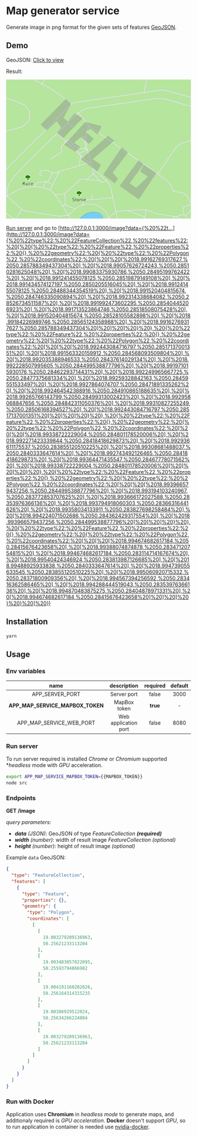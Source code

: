 # Map generator service

Generate image in png format for the given sets of features [GeoJSON](http://geojson.org/).

## Demo

GeoJSON: [Click to view](http://geojson.io/#id=gist:anonymous/bbd413e1dd96f85ef427cb4898cc6d5b&map=15/50.2852/18.9821)

Result: 

![Generated image](https://raw.githubusercontent.com/jakub-gawlas/map-generator-service/master/generated-image.png)

[Run server](#run-server) and go to [http://127.0.0.1:3000/image?data={%20%22t...](http://127.0.0.1:3000/image?data={%20%22type%22:%20%22FeatureCollection%22,%20%22features%22:%20[%20{%20%22type%22:%20%22Feature%22,%20%22properties%22:%20{},%20%22geometry%22:%20{%20%22type%22:%20%22Polygon%22,%20%22coordinates%22:%20[%20[%20[%2018.99162769317627,%2050.285788349437304%20],%20[%2018.99057626724243,%2050.28510281625048%20],%20[%2018.99083375930786,%2050.28495199762422%20],%20[%2018.991241455078125,%2050.28519879149108%20],%20[%2018.991434574127197,%2050.2850205516045%20],%20[%2018.991241455078125,%2050.28488344354519%20],%20[%2018.991520404815674,%2050.284746335090894%20],%20[%2018.992314338684082,%2050.28526734511587%20],%20[%2018.991992473602295,%2050.28540445206923%20],%20[%2018.991713523864746,%2050.28518508075428%20],%20[%2018.991520404815674,%2050.28528105582898%20],%20[%2018.99184226989746,%2050.28565124358988%20],%20[%2018.99162769317627,%2050.285788349437304%20]%20]%20]%20}%20},%20{%20%22type%22:%20%22Feature%22,%20%22properties%22:%20{},%20%22geometry%22:%20{%20%22type%22:%20%22Polygon%22,%20%22coordinates%22:%20[%20[%20[%2018.992443084716797,%2050.28517137001351%20],%20[%2018.991563320159912,%2050.284568093509804%20],%20[%2018.992035388946533,%2050.28437614029134%20],%20[%2018.992228507995605,%2050.284499538877796%20],%20[%2018.991971015930176,%2050.28462293714431%20],%20[%2018.992249965667725,%2050.28477375681334%20],%20[%2018.99259328842163,%2050.28459551533497%20],%20[%2018.9927864074707,%2050.28471891335262%20],%20[%2018.992464542388916,%2050.284910865188635%20],%20[%2018.99265766143799,%2050.28499313002423%20],%20[%2018.992958068847656,%2050.284842311050376%20],%20[%2018.99310827255249,%2050.28506168394527%20],%20[%2018.992443084716797,%2050.28517137001351%20]%20]%20]%20}%20},%20{%20%22type%22:%20%22Feature%22,%20%22properties%22:%20{},%20%22geometry%22:%20{%20%22type%22:%20%22Polygon%22,%20%22coordinates%22:%20[%20[%20[%2018.99338722229004,%2050.284801178520006%20],%20[%2018.992271423339844,%2050.28418418629873%20],%20[%2018.992936611175537,%2050.283855120510225%20],%20[%2018.99308681488037,%2050.2840333647614%20],%20[%2018.992743492126465,%2050.28418418629873%20],%20[%2018.99364471435547,%2050.28467778071562%20],%20[%2018.99338722229004,%2050.284801178520006%20]%20]%20]%20}%20},%20{%20%22type%22:%20%22Feature%22,%20%22properties%22:%20{},%20%22geometry%22:%20{%20%22type%22:%20%22Polygon%22,%20%22coordinates%22:%20[%20[%20[%2018.993966579437256,%2050.284499538877796%20],%20[%2018.993194103240967,%2050.283772853707625%20],%20[%2018.993666172027588,%2050.28353976366136%20],%20[%2018.993794918060303,%2050.28366316441626%20],%20[%2018.99358034133911,%2050.283827698258484%20],%20[%2018.994224071502686,%2050.284362429317554%20],%20[%2018.993966579437256,%2050.284499538877796%20]%20]%20]%20}%20},%20{%20%22type%22:%20%22Feature%22,%20%22properties%22:%20{},%20%22geometry%22:%20{%20%22type%22:%20%22Polygon%22,%20%22coordinates%22:%20[%20[%20[%2018.994674682617184,%2050.28415676423658%20],%20[%2018.99388074874878,%2050.28347120754815%20],%20[%2018.994674682617184,%2050.283114714167674%20],%20[%2018.99540424346924,%2050.283813987126685%20],%20[%2018.99488925933838,%2050.2840333647614%20],%20[%2018.994739055633545,%2050.283855120510225%20],%20[%2018.995060920715332,%2050.28371800909356%20],%20[%2018.994567394256592,%2050.283416362586465%20],%20[%2018.994288444519043,%2050.28353976366136%20],%20[%2018.994870483875275,%2050.28404878971331%20],%20[%2018.994674682617184,%2050.28415676423658%20]%20]%20]%20}%20}%20]%20})

## Installation
```bash
yarn
```

## Usage

### Env variables

| name | description | required | default |
|:------:|:-------------:|:----------:|:---------:|
| APP_SERVER_PORT | Server port | false | 3000 |
| **APP_MAP_SERVICE_MAPBOX_TOKEN** | MapBox token | **true** | - |
| APP_MAP_SERVICE_WEB_PORT | Web application port | false | 8080 |

### Run server

To run server required is installed *Chrome* or *Chromium* supported **headless* mode with *GPU* acceleration.

```bash
export APP_MAP_SERVICE_MAPBOX_TOKEN={{MAPBOX_TOKEN}}
node src
```

### Endpoints
**GET /image**

*query parameters:*
- ***data*** *(JSON)*: GeoJSON of type *FeatureCollection* ***(required)***
- ***width*** *(number)*: width of result image *FeatureCollection* *(optional)*
- ***height*** *(number)*: height of result image *(optional)*

Example `data` GeoJSON:
```geojson
{
  "type": "FeatureCollection",
  "features": [
    {
      "type": "Feature",
      "properties": {},
      "geometry": {
        "type": "Polygon",
        "coordinates": [
          [
            [
              19.003279209136963,
              50.25621233113204
            ],
            [
              19.003483057022095,
              50.25593794866982
            ],
            [
              19.004191160202026,
              50.256164314315235
            ],
            [
              19.00386929512024,
              50.25634266224804
            ],
            [
              19.003279209136963,
              50.25621233113204
            ]
          ]
        ]
      }
    }
  ]
}
```

### Run with Docker

Application uses **Chromium** in *headless mode* to generate maps, and additionaly required is *GPU acceleration*.
**Docker** doesn't support *GPU*, so to run application in container is needed use [nvidia-docker](https://github.com/NVIDIA/nvidia-docker).

